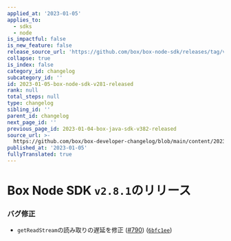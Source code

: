 ```yaml
---
applied_at: '2023-01-05'
applies_to:
  - sdks
  - node
is_impactful: false
is_new_feature: false
release_source_url: 'https://github.com/box/box-node-sdk/releases/tag/v2.8.1'
collapse: true
is_index: false
category_id: changelog
subcategory_id: ''
id: 2023-01-05-box-node-sdk-v281-released
rank: null
total_steps: null
type: changelog
sibling_id: ''
parent_id: changelog
next_page_id: ''
previous_page_id: 2023-01-04-box-java-sdk-v382-released
source_url: >-
  https://github.com/box/box-developer-changelog/blob/main/content/2023/01-05-box-node-sdk-v281-released.md
published_at: '2023-01-05'
fullyTranslated: true
---
```

# Box Node SDK `v2.8.1`のリリース

### バグ修正

* `getReadStream`の読み取りの遅延を修正 ([#790][1]) ([`6bfc1ee`][2])

[1]: https://github.com/box/box-node-sdk/issues/790

[2]: https://github.com/box/box-node-sdk/commit/6bfc1eebeb9a31606ff96127eeb1ad03d2f13d9c
